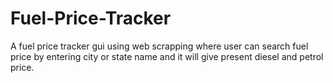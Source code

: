 # Fuel-Price-Tracker
A fuel price tracker gui using web scrapping where user can search fuel price by entering city or state name and it will give present diesel and petrol price.
